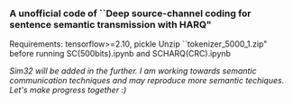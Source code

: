 ### A unofficial code of ``Deep source-channel coding for sentence semantic transmission with HARQ"
Requirements: tensorflow>=2.10, pickle
Unzip ``tokenizer_5000_1.zip" before running SC(500bits).ipynb and SCHARQ(CRC).ipynb

_Sim32 will be added in the further. I am working towards semantic communication techniques and may reproduce more semantic techiques. Let's make progress together :)_

